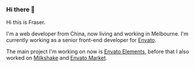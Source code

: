### Hi there 👋

<!--
**fraserxu/fraserxu** is a ✨ _special_ ✨ repository because its `README.md` (this file) appears on your GitHub profile.

Here are some ideas to get you started:

- 🔭 I’m currently working on ...
- 🌱 I’m currently learning ...
- 👯 I’m looking to collaborate on ...
- 🤔 I’m looking for help with ...
- 💬 Ask me about ...
- 📫 How to reach me: ...
- 😄 Pronouns: ...
- ⚡ Fun fact: ...
-->

Hi this is Fraser.

I'm a web developer from China, now living and working in Melbourne. I'm currently working as a senior front-end developer for [Envato](https://envato.com).

The main project I'm working on now is [Envato Elements](https://elements.envato.com/), before that I also worked on [Milkshake](https://milkshake.app/) and [Envato Market](https://themeforest.net).
